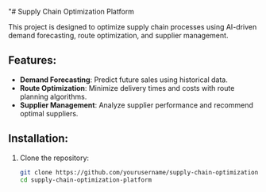 "# Supply Chain Optimization Platform

This project is designed to optimize supply chain processes using AI-driven demand forecasting, route optimization, and supplier management.

## Features:
- **Demand Forecasting**: Predict future sales using historical data.
- **Route Optimization**: Minimize delivery times and costs with route planning algorithms.
- **Supplier Management**: Analyze supplier performance and recommend optimal suppliers.

## Installation:
1. Clone the repository:
   ```bash
   git clone https://github.com/yourusername/supply-chain-optimization-platform.git
   cd supply-chain-optimization-platform

